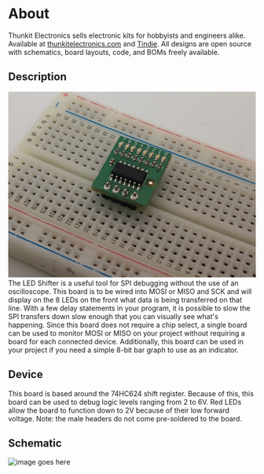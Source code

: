 # About #
Thunkit Electronics sells electronic kits for hobbyists and engineers alike. Available at [thunkitelectronics.com](https://thunkitelectronics.com) and [Tindie](https://www.tindie.com/stores/cmccaskey). All designs are open source with schematics, board layouts, code, and BOMs freely available.

## Description ###
![image goes here](IMAGES/LED-Shifter_0.png) <br />
The LED Shifter is a useful tool for SPI debugging without the use of an oscilloscope. This board is to be wired into MOSI or MISO and SCK and will display on the 8 LEDs on the front what data is being transferred on that line. With a few delay statements in your program, it is possible to slow the SPI transfers down slow enough that you can visually see what's happening. Since this board does not require a chip select, a single board can be used to monitor MOSI or MISO on your project without requiring a board for each connected device. Additionally, this board can be used in your project if you need a simple 8-bit bar graph to use as an indicator.

## Device ##
This board is based around the 74HC624 shift register. Because of this, this board can be used to debug logic levels ranging from 2 to 6V. Red LEDs allow the board to function down to 2V because of their low forward voltage. Note: the male headers do not come pre-soldered to the board.

## Schematic ##
![image goes here](IMAGES/KitDuino-Proto_SCHEM.png) <br />

